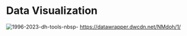 # Data Visualization

![1996-2023-dh-tools-nbsp-](https://github.com/inyoung-j/is578-intro-dh/assets/144145472/ddc182a5-4351-44a1-b78f-4101f705ad49)
<https://datawrapper.dwcdn.net/NMdoh/1/>